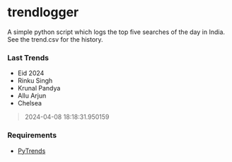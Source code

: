 # trendlogger
A simple python script which logs the top five searches of the day in India.<br>See the trend.csv for the history.<br>

<!-- Last Trends -->
### Last Trends
* Eid 2024
* Rinku Singh
* Krunal Pandya
* Allu Arjun
* Chelsea
> 2024-04-08 18:18:31.950159

<!-- Requirements -->
### Requirements
* [PyTrends](https://github.com/dreyco676/pytrends)

